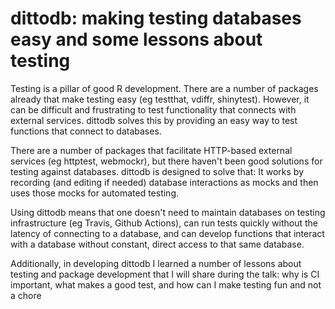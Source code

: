 # dittodb: making testing databases easy and some lessons about testing

Testing is a pillar of good R development. There are a number of packages already that make testing easy (eg testthat, vdiffr, shinytest). However, it can be difficult and frustrating to test functionality that connects with external services. dittodb solves this by providing an easy way to test functions that connect to databases.

There are a number of packages that facilitate HTTP-based external services (eg httptest, webmockr), but there haven't been good solutions for testing against databases. dittodb is designed to solve that: It works by recording (and editing if needed) database interactions as mocks and then uses those mocks for automated testing. 

Using dittodb means that one doesn't need to maintain databases on testing infrastructure (eg Travis, Github Actions), can run tests quickly without the latency of connecting to a database, and can develop functions that interact with a database without constant, direct access to that same database. 

Additionally, in developing dittodb I learned a number of lessons about testing and package development that I will share during the talk: why is CI important, what makes a good test, and how can I make testing fun and not a chore
